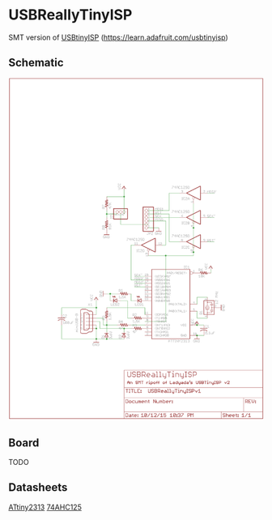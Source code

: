 # USBReallyTinyISP
SMT version of [USBtinyISP](https://learn.adafruit.com/usbtinyisp) (https://learn.adafruit.com/usbtinyisp)

## Schematic
![Latest USBReallyTinyISP Schematic](https://raw.githubusercontent.com/HokieGeek/USBReallyTinyISP/master/USBReallyTinyISP.png)

## Board
TODO

## Datasheets
[ATtiny2313](http://www.atmel.com/images/doc2543.pdf)
[74AHC125](http://www.ti.com/lit/ds/symlink/sn74ahc125.pdf)
